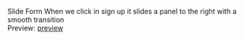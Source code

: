 Slide Form
When we click in sign up it slides a panel to the right with a smooth transition</br>
Preview: [preview](https://github.com/waldo2810/slide-form/blob/main/preview.png)
